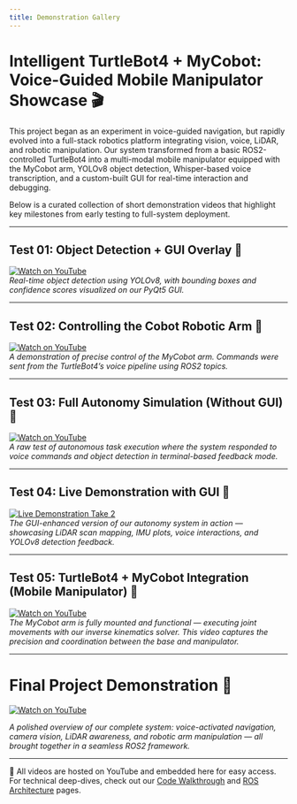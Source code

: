 ```yaml
---
title: Demonstration Gallery
---
```


# Intelligent TurtleBot4 + MyCobot: Voice-Guided Mobile Manipulator Showcase 🎬

This project began as an experiment in voice-guided navigation, but rapidly evolved into a full-stack robotics platform integrating vision, voice, LiDAR, and robotic manipulation. 
Our system transformed from a basic ROS2-controlled TurtleBot4 into a multi-modal mobile manipulator equipped with the MyCobot arm, YOLOv8 object detection, Whisper-based voice transcription, and a custom-built GUI for real-time interaction and debugging.

Below is a curated collection of short demonstration videos that highlight key milestones from early testing to full-system deployment.

---

## Test 01: Object Detection + GUI Overlay 🎯 

[![Watch on YouTube](https://img.youtube.com/vi/hz7PwtZZgPg/0.jpg)](https://youtube.com/shorts/hz7PwtZZgPg?si=9SIvASX0w476p8vp)  
*Real-time object detection using YOLOv8, with bounding boxes and confidence scores visualized on our PyQt5 GUI.*

---

## Test 02: Controlling the Cobot Robotic Arm 🤖 

[![Watch on YouTube](https://img.youtube.com/vi/DwuBvafB8k8/0.jpg)](https://youtube.com/shorts/DwuBvafB8k8?si=TU1XXYiRUYbrtGBi)  
*A demonstration of precise control of the MyCobot arm. Commands were sent from the TurtleBot4’s voice pipeline using ROS2 topics.*

---

## Test 03: Full Autonomy Simulation (Without GUI) 🚦 

[![Watch on YouTube](https://img.youtube.com/vi/DtQAx4mQFKQ/0.jpg)](https://youtu.be/DtQAx4mQFKQ)  
*A raw test of autonomous task execution where the system responded to voice commands and object detection in terminal-based feedback mode.*

---

## Test 04: Live Demonstration with GUI 🧪 

[![Live Demonstration Take 2](https://img.youtube.com/vi/EEqiLhgY0YM/0.jpg)](https://youtu.be/EEqiLhgY0YM)  
*The GUI-enhanced version of our autonomy system in action — showcasing LiDAR scan mapping, IMU plots, voice interactions, and YOLOv8 detection feedback.*

---

## Test 05: TurtleBot4 + MyCobot Integration (Mobile Manipulator) 🦾 

[![Watch on YouTube](https://img.youtube.com/vi/K1KcAVdhhBg/0.jpg)](https://youtu.be/K1KcAVdhhBg)  
*The MyCobot arm is fully mounted and functional — executing joint movements with our inverse kinematics solver. This video captures the precision and coordination between the base and manipulator.*

---

# Final Project Demonstration 🏁 

[![Watch on YouTube](https://img.youtube.com/vi/K1KcAVdhhBg/0.jpg)](https://youtu.be/K1KcAVdhhBg)  

*A polished overview of our complete system: voice-activated navigation, camera vision, LiDAR awareness, and robotic arm manipulation — all brought together in a seamless ROS2 framework.*

---

📌 All videos are hosted on YouTube and embedded here for easy access. For technical deep-dives, check out our [Code Walkthrough](./code.md) and [ROS Architecture](./ros_architecture.md) pages.

